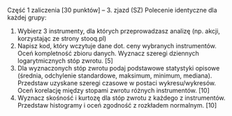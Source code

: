 Część 1 zaliczenia [30 punktów] – 3. zjazd (SZ)
Polecenie identyczne dla każdej grupy:
1.	Wybierz 3 instrumenty, dla których przeprowadzasz analizę (np. akcji, korzystając ze strony stooq.pl)  
2.	Napisz kod, który wczytuje dane dot. ceny wybranych instrumentów. Oceń kompletność zbioru danych. Wyznacz szeregi dziennych logarytmicznych stóp zwrotu. [5] 
3.	Dla wyznaczonych stóp zwrotu podaj podstawowe statystyki opisowe (średnia, odchylenie standardowe, maksimum, minimum, mediana). Przedstaw uzyskane szeregi czasowe w postaci wykresu/wykresów. Oceń korelację między stopami zwrotu różnych instrumentów. [10]
4.	Wyznacz skośność i kurtozę dla stóp zwrotu z każdego z instrumentów. Przedstaw histogramy i oceń zgodność z rozkładem normalnym. [10]
